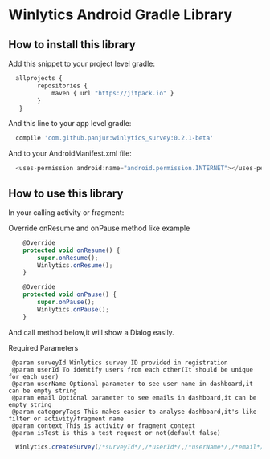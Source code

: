 # Winlytics Android Gradle Library

## How to install this library

Add this snippet to your project level gradle:

```javascript
  allprojects {
        repositories {
            maven { url "https://jitpack.io" }
        }
   }
```

And this line to your app level gradle:
```javascript
  compile 'com.github.panjur:winlytics_survey:0.2.1-beta'
```
And to your AndroidManifest.xml file:
```javascript
  <uses-permission android:name="android.permission.INTERNET"></uses-permission>
```

## How to use this library

In your calling activity or fragment: 

Override onResume and onPause method like example 

```javascript
    @Override
    protected void onResume() {
        super.onResume();
        Winlytics.onResume();
    }
```
```javascript
    @Override
    protected void onPause() {
        super.onPause();
        Winlytics.onPause();
    }
```

And call method below,it will show a Dialog easily.

Required Parameters

     @param surveyId Winlytics survey ID provided in registration
     @param userId To identify users from each other(It should be unique for each user)
     @param userName Optional parameter to see user name in dashboard,it can be empty string
     @param email Optional parameter to see emails in dashboard,it can be empty string
     @param categoryTags This makes easier to analyse dashboard,it's like filter or activity/fragment name
     @param context This is activity or fragment context
     @param isTest is this a test request or not(default false)

```javascript
  Winlytics.createSurvey(/*surveyId*/,/*userId*/,/*userName*/,/*email*/,/*categoryTags*/,/*context*/,/*isTest*/);
```


